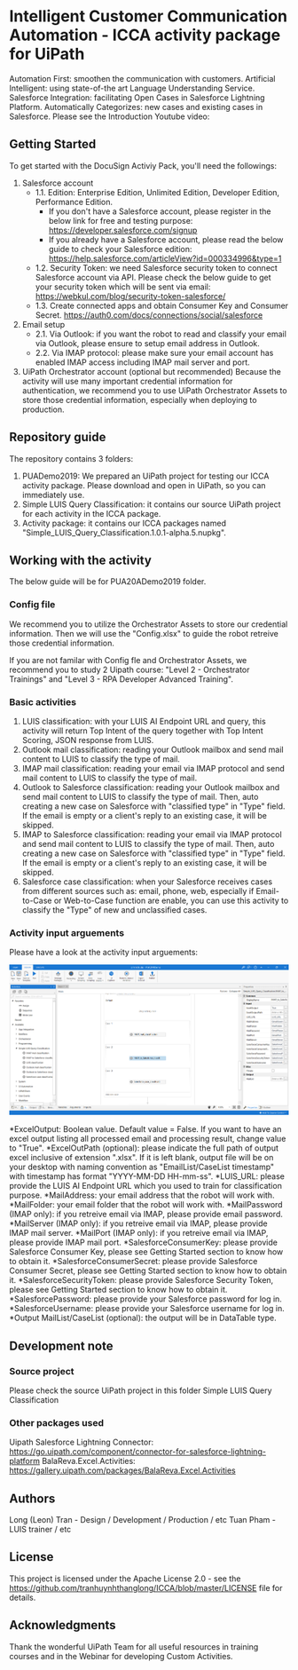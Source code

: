 # Intelligent Customer Communication Automation - ICCA activity package for UiPath
Automation First: smoothen the communication with customers. 
Artificial Intelligent: using state-of-the art Language Understanding Service. 
Salesforce Integration: facilitating Open Cases in Salesforce Lightning Platform. 
Automatically Categorizes: new cases and existing cases in Salesforce. 
Please see the Introduction Youtube video:


## Getting Started
To get started with the DocuSign Activiy Pack, you'll need the followings:
1. Salesforce account 
   * 1.1. Edition: Enterprise Edition, Unlimited Edition, Developer Edition, Performance Edition.
      - If you don't have a Salesforce account, please register in the below link for free and testing purpose:
   https://developer.salesforce.com/signup
      - If you already have a Salesforce account, please read the below guide to check your Salesforce edition:
   https://help.salesforce.com/articleView?id=000334996&type=1
   * 1.2. Security Token: we need Salesforce security token to connect Salesforce account via API. Please check the below guide to get your security token which will be sent via email:
   https://webkul.com/blog/security-token-salesforce/
   * 1.3. Create connected apps and obtain Consumer Key and Consumer Secret.
   https://auth0.com/docs/connections/social/salesforce
2. Email setup
   * 2.1. Via Outlook: if you want the robot to read and classify your email via Outlook, please ensure to setup email address in Outlook.
   * 2.2. Via IMAP protocol: please make sure your email account has enabled IMAP access including IMAP mail server and port.
3. UiPath Orchestrator account (optional but recommended)
Because the activity will use many important credential information for authentication, we recommend you to use UiPath Orchestrator Assets to store those credential information, especially when deploying to production.

## Repository guide
The repository contains 3 folders:
1. PUADemo2019: We prepared an UiPath project for testing our ICCA activity package. Please download and open in UiPath, so you can immediately use.
2. Simple LUIS Query Classification: it contains our source UiPath project for each activity in the ICCA package.
3. Activity package: it contains our ICCA packages named "Simple_LUIS_Query_Classification.1.0.1-alpha.5.nupkg".

## Working with the activity
The below guide will be for PUA20ADemo2019 folder.
### Config file
We recommend you to utilize the Orchestrator Assets to store our credential information. Then we will use the "Config.xlsx" to guide the robot retreive those credential information.

If you are not familar with Config fle and Orchestrator Assets, we recommend you to study 2 Uipath course: "Level 2 - Orchestrator Trainings" and "Level 3 - RPA Developer Advanced Training".
### Basic activities
1. LUIS classification: with your LUIS AI Endpoint URL and query, this activity will return Top Intent of the query together with Top Intent Scoring, JSON response from LUIS.
2. Outlook mail classification: reading your Outlook mailbox and send mail content to LUIS to classify the type of mail.
3. IMAP mail classification: reading your email via IMAP protocol and send mail content to LUIS to classify the type of mail.
4. Outlook to Salesforce classification: reading your Outlook mailbox and send mail content to LUIS to classify the type of mail. Then, auto creating a new case on Salesforce with "classified type" in "Type" field. If the email is empty or a client's reply to an existing case, it will be skipped.
5. IMAP to Salesforce classification: reading your email via IMAP protocol and send mail content to LUIS to classify the type of mail. Then, auto creating a new case on Salesforce with "classified type" in "Type" field. If the email is empty or a client's reply to an existing case, it will be skipped.
6. Salesforce case classification: when your Salesforce receives cases from different sources such as: email, phone, web, especially if Email-to-Case or Web-to-Case function are enable, you can use this activity to classify the "Type" of new and unclassified cases.
### Activity input arguements
Please have a look at the activity input arguements:

![Activity screenshot](https://github.com/tranhuynhthanglong/ICCA/blob/master/screenshot.png)

*ExcelOutput: Boolean value. Default value = False. If you want to have an excel output listing all processed email and processing result, change value to "True".
*ExcelOutPath (optional): please indicate the full path of output excel inclusive of extension ".xlsx". If it is left blank, output file will be on your desktop with naming convention as "EmailList/CaseList timestamp" with timestamp has format "YYYY-MM-DD HH-mm-ss".
*LUIS_URL: please provide the LUIS AI Endpoint URL which you used to train for classification purpose.
*MailAddress: your email address that the robot will work with.
*MailFolder: your email folder that the robot will work with.
*MailPassword (IMAP only): if you retreive email via IMAP, please provide email password.
*MailServer (IMAP only): if you retreive email via IMAP, please provide IMAP mail server.
*MailPort (IMAP only): if you retreive email via IMAP, please provide IMAP mail port.
*SalesforceConsumerKey: please provide Salesforce Consumer Key, please see Getting Started section to know how to obtain it.
*SalesforceConsumerSecret: please provide Salesforce Consumer Secret, please see Getting Started section to know how to obtain it.
*SalesforceSecurityToken: please provide Salesforce Security Token, please see Getting Started section to know how to obtain it.
*SalesforcePassword: please provide your Salesforce password for log in.
*SalesforceUsername: please provide your Salesforce username for log in.
*Output MailList/CaseList (optional): the output will be in DataTable type.

## Development note
### Source project
Please check the source UiPath project in this folder Simple LUIS Query Classification
### Other packages used
Uipath Salesforce Lightning Connector: https://go.uipath.com/component/connector-for-salesforce-lightning-platform
BalaReva.Excel.Activities: https://gallery.uipath.com/packages/BalaReva.Excel.Activities
## Authors
Long (Leon) Tran - Design / Development / Production / etc
Tuan Pham - LUIS trainer / etc
## License
This project is licensed under the Apache License 2.0 - see the https://github.com/tranhuynhthanglong/ICCA/blob/master/LICENSE file for details.

## Acknowledgments
Thank the wonderful UiPath Team for all useful resources in training courses and in the Webinar for developing Custom Activities.
